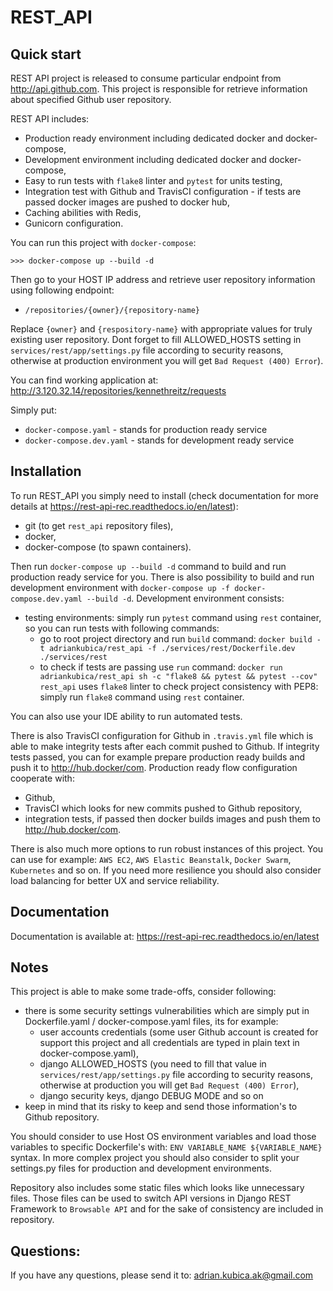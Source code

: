 REST_API
========

Quick start
-----------

REST API project is released to consume particular endpoint from http://api.github.com.
This project is responsible for retrieve information about specified Github user repository.

REST API includes:
- Production ready environment including dedicated docker and docker-compose,
- Development environment including dedicated docker and docker-compose,
- Easy to run tests with `flake8` linter and `pytest` for units testing,
- Integration test with Github and TravisCI configuration - if tests are passed docker images are pushed to docker hub,
- Caching abilities with Redis,
- Gunicorn configuration.

You can run this project with `docker-compose`:
``` 
>>> docker-compose up --build -d
```

Then go to your HOST IP address and retrieve user repository information using following endpoint:

- `/repositories/{owner}/{repository-name}`

Replace `{owner}` and `{respository-name}` with appropriate values for truly existing user repository.
Dont forget to fill ALLOWED_HOSTS setting in `services/rest/app/settings.py` file according to security reasons, otherwise at production environment you will get `Bad Request (400) Error`).


You can find working application at: http://3.120.32.14/repositories/kennethreitz/requests


Simply put:
- `docker-compose.yaml` - stands for production ready service
- `docker-compose.dev.yaml` - stands for development ready service

Installation
------------

To run REST_API you simply need to install (check documentation for more details at <https://rest-api-rec.readthedocs.io/en/latest>):

- git (to get `rest_api` repository files),
- docker,
- docker-compose (to spawn containers).

Then run `docker-compose up --build -d` command to build and run production ready service for you.
There is also possibility to build and run development environment with `docker-compose up -f docker-compose.dev.yaml --build -d`.
Development environment consists:
- testing environments: simply run `pytest` command using `rest` container, so you can run tests with following commands:
    - go to root project directory and run `build` command: `docker build -t adriankubica/rest_api -f ./services/rest/Dockerfile.dev ./services/rest`
    - to check if tests are passing use `run` command: `docker run adriankubica/rest_api sh -c "flake8 && pytest && pytest --cov"`
`rest_api` uses `flake8` linter to check project consistency with PEP8: simply run `flake8` command using `rest` container.


You can also use your IDE ability to run automated tests.

There is also TravisCI configuration for Github in `.travis.yml` file which is able to make integrity tests after each commit pushed to Github.
If integrity tests passed, you can for example prepare production ready builds and push it to http://hub.docker/com.
Production ready flow configuration cooperate with:
- Github,
- TravisCI which looks for new commits pushed to Github repository,
- integration tests, if passed then docker builds images and push them to http://hub.docker/com.

There is also much more options to run robust instances of this project.
You can use for example: `AWS EC2`, `AWS Elastic Beanstalk`, `Docker Swarm`, `Kubernetes` and so on.
If you need more resilience you should also consider load balancing for better UX and service reliability.


Documentation
-------------

Documentation is available at: <https://rest-api-rec.readthedocs.io/en/latest>

Notes
-----

This project is able to make some trade-offs, consider following:
- there is some security settings vulnerabilities which are simply put in Dockerfile.yaml / docker-compose.yaml files, its for example:
    - user accounts credentials (some user Github account is created for support this project and all credentials are typed in plain text in docker-compose.yaml),
    - django ALLOWED_HOSTS (you need to fill that value in `services/rest/app/settings.py` file according to security reasons, otherwise at production you will get `Bad Request (400) Error`),
    - django security keys, django DEBUG MODE and so on
- keep in mind that its risky to keep and send those information's to Github repository.

You should consider to use Host OS environment variables and load those variables to specific Dockerfile's with:
`ENV VARIABLE_NAME ${VARIABLE_NAME}` syntax. In more complex project you should also consider to split your settings.py files for production and development environments.

Repository also includes some static files which looks like unnecessary files.
Those files can be used to switch API versions in Django REST Framework to `Browsable API` and for the sake of consistency are included in repository.


Questions:
----------

If you have any questions, please send it to: <adrian.kubica.ak@gmail.com>
